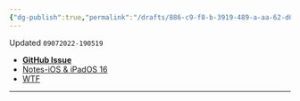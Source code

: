 ```yaml
---
{"dg-publish":true,"permalink":"/drafts/886-c9-f8-b-3919-489-a-aa-62-d0558-c7-c7-fc-9/","dgHomeLink":true,"dgPassFrontmatter":false}
---
```


Updated `09072022-190519`

- [**GitHub Issue**](https://github.com/extratone/bilge/issues/343) 
- [Notes-iOS & iPadOS 16](drafts://open?uuid=5F41FE18-2741-40E2-B078-D48E517E766C)
- [WTF](https://davidblue.wtf/drafts/886C9F8B-3919-489A-AA62-D0558C7C7FC9.html)

---
